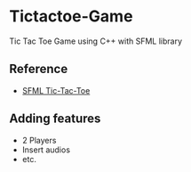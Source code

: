 # Tictactoe-Game
Tic Tac Toe Game using C++ with SFML library

## Reference
- [SFML Tic-Tac-Toe](https://github.com/SonarSystems/Tic-Tac-Toe-SFML-CPP)

## Adding features
- 2 Players
- Insert audios
- etc.
